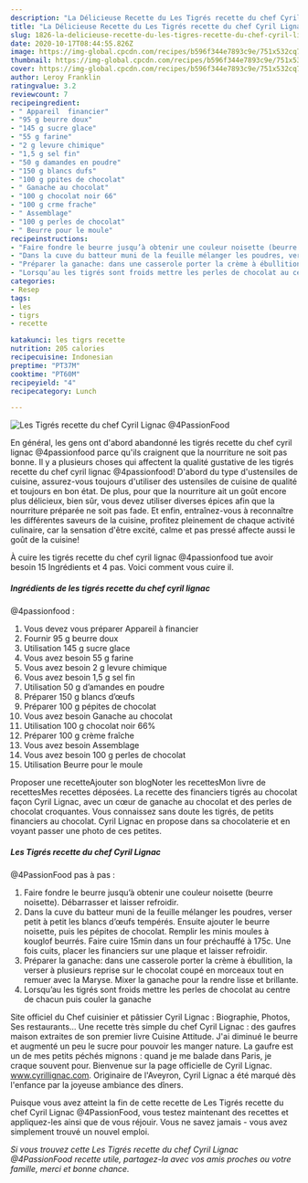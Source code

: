 ```yaml
---
description: "La Délicieuse Recette du Les Tigrés recette du chef Cyril Lignac @4PassionFood"
title: "La Délicieuse Recette du Les Tigrés recette du chef Cyril Lignac @4PassionFood"
slug: 1826-la-delicieuse-recette-du-les-tigres-recette-du-chef-cyril-lignac-4passionfood
date: 2020-10-17T08:44:55.826Z
image: https://img-global.cpcdn.com/recipes/b596f344e7893c9e/751x532cq70/les-tigres-recette-du-chef-cyril-lignac-4passionfood-photo-principale-de-la-recette.jpg
thumbnail: https://img-global.cpcdn.com/recipes/b596f344e7893c9e/751x532cq70/les-tigres-recette-du-chef-cyril-lignac-4passionfood-photo-principale-de-la-recette.jpg
cover: https://img-global.cpcdn.com/recipes/b596f344e7893c9e/751x532cq70/les-tigres-recette-du-chef-cyril-lignac-4passionfood-photo-principale-de-la-recette.jpg
author: Leroy Franklin
ratingvalue: 3.2
reviewcount: 7
recipeingredient:
- " Appareil  financier"
- "95 g beurre doux"
- "145 g sucre glace"
- "55 g farine"
- "2 g levure chimique"
- "1,5 g sel fin"
- "50 g damandes en poudre"
- "150 g blancs dufs"
- "100 g ppites de chocolat"
- " Ganache au chocolat"
- "100 g chocolat noir 66"
- "100 g crme frache"
- " Assemblage"
- "100 g perles de chocolat"
- " Beurre pour le moule"
recipeinstructions:
- "Faire fondre le beurre jusqu’à obtenir une couleur noisette (beurre noisette). Débarrasser et laisser refroidir."
- "Dans la cuve du batteur muni de la feuille mélanger les poudres, verser petit à petit les blancs d’œufs tempérés. Ensuite ajouter le beurre noisette, puis les pépites de chocolat. Remplir les minis moules à kouglof beurrés. Faire cuire 15min dans un four préchauffé à 175c. Une fois cuits, placer les financiers sur une plaque et laisser refroidir."
- "Préparer la ganache: dans une casserole porter la crème à ébullition, la verser à plusieurs reprise sur le chocolat coupé en morceaux tout en remuer avec la Maryse. Mixer la ganache pour la rendre lisse et brillante."
- "Lorsqu’au les tigrés sont froids mettre les perles de chocolat au centre de chacun puis couler la ganache"
categories:
- Resep
tags:
- les
- tigrs
- recette

katakunci: les tigrs recette 
nutrition: 205 calories
recipecuisine: Indonesian
preptime: "PT37M"
cooktime: "PT60M"
recipeyield: "4"
recipecategory: Lunch

---
```



![Les Tigrés recette du chef Cyril Lignac
@4PassionFood](https://img-global.cpcdn.com/recipes/b596f344e7893c9e/751x532cq70/les-tigres-recette-du-chef-cyril-lignac-4passionfood-photo-principale-de-la-recette.jpg)

En général, les gens ont d'abord abandonné les tigrés recette du chef cyril lignac
@4passionfood parce qu'ils craignent que la nourriture ne soit pas bonne. Il y a plusieurs choses qui affectent la qualité gustative de les tigrés recette du chef cyril lignac
@4passionfood! D'abord du type d'ustensiles de cuisine, assurez-vous toujours d'utiliser des ustensiles de cuisine de qualité et toujours en bon état. De plus, pour que la nourriture ait un goût encore plus délicieux, bien sûr, vous devez utiliser diverses épices afin que la nourriture préparée ne soit pas fade. Et enfin, entraînez-vous à reconnaître les différentes saveurs de la cuisine, profitez pleinement de chaque activité culinaire, car la sensation d'être excité, calme et pas pressé affecte aussi le goût de la cuisine!

<!--inarticleads1-->

À cuire les tigrés recette du chef cyril lignac
@4passionfood tue avoir besoin 15 Ingrédients et 4 pas. Voici comment vous cuire il.

##### Ingrédients de les tigrés recette du chef cyril lignac
@4passionfood :

1. Vous devez vous préparer  Appareil à financier
1. Fournir 95 g beurre doux
1. Utilisation 145 g sucre glace
1. Vous avez besoin 55 g farine
1. Vous avez besoin 2 g levure chimique
1. Vous avez besoin 1,5 g sel fin
1. Utilisation 50 g d’amandes en poudre
1. Préparer 150 g blancs d’œufs
1. Préparer 100 g pépites de chocolat
1. Vous avez besoin  Ganache au chocolat
1. Utilisation 100 g chocolat noir 66%
1. Préparer 100 g crème fraîche
1. Vous avez besoin  Assemblage
1. Vous avez besoin 100 g perles de chocolat
1. Utilisation  Beurre pour le moule


Proposer une recetteAjouter son blogNoter les recettesMon livre de recettesMes recettes déposées. La recette des financiers tigrés au chocolat façon Cyril Lignac, avec un cœur de ganache au chocolat et des perles de chocolat croquantes. Vous connaissez sans doute les tigrés, de petits financiers au chocolat. Cyril Lignac en propose dans sa chocolaterie et en voyant passer une photo de ces petites. 

<!--inarticleads2-->

##### Les Tigrés recette du chef Cyril Lignac
@4PassionFood pas à pas :

1. Faire fondre le beurre jusqu’à obtenir une couleur noisette (beurre noisette). Débarrasser et laisser refroidir.
1. Dans la cuve du batteur muni de la feuille mélanger les poudres, verser petit à petit les blancs d’œufs tempérés. Ensuite ajouter le beurre noisette, puis les pépites de chocolat. Remplir les minis moules à kouglof beurrés. Faire cuire 15min dans un four préchauffé à 175c. Une fois cuits, placer les financiers sur une plaque et laisser refroidir.
1. Préparer la ganache: dans une casserole porter la crème à ébullition, la verser à plusieurs reprise sur le chocolat coupé en morceaux tout en remuer avec la Maryse. Mixer la ganache pour la rendre lisse et brillante.
1. Lorsqu’au les tigrés sont froids mettre les perles de chocolat au centre de chacun puis couler la ganache


Site officiel du Chef cuisinier et pâtissier Cyril Lignac : Biographie, Photos, Ses restaurants… Une recette très simple du chef Cyril Lignac : des gaufres maison extraites de son premier livre Cuisine Attitude. J&#39;ai diminué le beurre et augmenté un peu le sucre pour pouvoir les manger nature. La gaufre est un de mes petits péchés mignons : quand je me balade dans Paris, je craque souvent pour. Bienvenue sur la page officielle de Cyril Lignac. www.cyrillignac.com. Originaire de l&#39;Aveyron, Cyril Lignac a été marqué dès l&#39;enfance par la joyeuse ambiance des dîners. 

<!--inarticleads1-->

<p>
Puisque vous avez atteint la fin de cette recette de Les Tigrés recette du chef Cyril Lignac
@4PassionFood, vous testez maintenant des recettes et appliquez-les ainsi que de vous réjouir. Vous ne savez jamais - vous avez simplement trouvé un nouvel emploi.
</p>

<p>
<i>Si vous trouvez cette Les Tigrés recette du chef Cyril Lignac
@4PassionFood recette utile, partagez-la avec vos amis proches ou votre famille, merci et bonne chance.</i>
</p>
